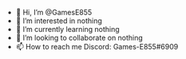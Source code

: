 - 👋 Hi, I’m @GamesE855
- 👀 I’m interested in nothing
- 🌱 I’m currently learning nothing
- 💞️ I’m looking to collaborate on nothing
- 📫 How to reach me   Discord: Games-E855#6909

<!---
GamesE855/GamesE855 is a ✨ special ✨ repository because its `README.md` (this file) appears on your GitHub profile.
You can click the Preview link to take a look at your changes.
--->
